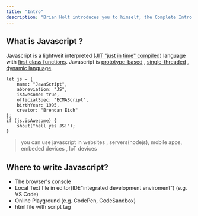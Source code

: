 ```yaml
---
title: "Intro"
description: "Brian Holt introduces you to himself, the Complete Intro to React version 6, and what you can expect to learn"
---
```


## What is Javascript ?

Javascript is a lightweit interpreted [(JIT "just in time" compiled)][jit] language with [first class functions][fcf]. Javascript is [prototype-based][pb] , [single-threaded][st] , [dynamic language][dl].

```
let js = {
    name: "JavaScript",
    abbreviation: "JS",
    isAwesome: true,
    officialSpec: "ECMAScript",
    birthYear: 1995,
    creator: "Brendan Eich"
};
if (js.isAwesome) {
    shout("hell yes JS!");
}
```

> you can use javascript in websites , servers(nodejs), mobile apps, embeded devices , IoT devices

## Where to write Javascript?

- The browser's console
- Local Text file in editor(IDE"integrated development enviroment") (e.g. VS Code)
- Online Playground (e.g. CodePen, CodeSandbox)
- html file with script tag

[jit]: https://en.wikipedia.org/wiki/Just-in-time_compilation
[fcf]: https://developer.mozilla.org/en-US/docs/Glossary/First-class_Function
[pb]: https://developer.mozilla.org/en-US/docs/Glossary/Prototype-based_programming
[st]: https://developer.mozilla.org/en-US/docs/Glossary/Thread
[dl]: https://developer.mozilla.org/en-US/docs/Glossary/Dynamic_typing

